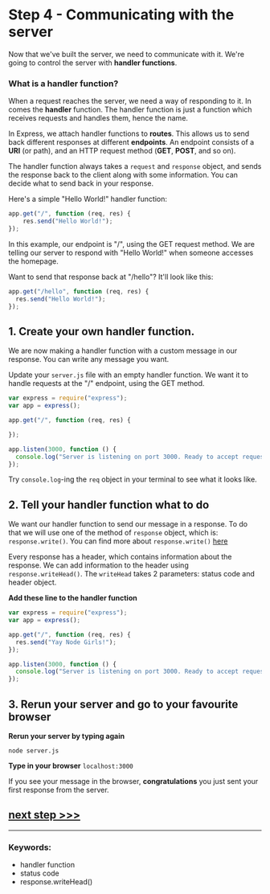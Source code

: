 # Step 4 - Communicating with the server

Now that we've built the server, we need to communicate with it. We're going to control the server with **handler functions**.

### What is a handler function?

When a request reaches the server, we need a way of responding to it. In comes the **handler** function. The handler function is just a function which receives requests and handles them, hence the name.

In Express, we attach handler functions to **routes**. This allows us to send back different responses at different **endpoints**. An endpoint consists of a **URI** (or path), and an HTTP request method (**GET**, **POST**, and so on).

The handler function always takes a `request` and `response` object, and sends the response back to the client along with some information. You can decide what to send back in your response.

Here's a simple "Hello World!" handler function:

```js
app.get("/", function (req, res) {
    res.send("Hello World!");
});
```

In this example, our endpoint is "/", using the GET request method. We are telling our server to respond with "Hello World!" when someone accesses the homepage.

Want to send that response back at "/hello"? It'll look like this:

```js
app.get("/hello", function (req, res) {
  res.send("Hello World!");
});
```

## 1. Create your own handler function.

We are now making a handler function with a custom message in our response. You can write any message you want.

Update your `server.js` file with an empty handler function. We want it to handle requests at the "/" endpoint, using the GET method.


```js
var express = require("express");
var app = express();

app.get("/", function (req, res) {

});

app.listen(3000, function () {
  console.log("Server is listening on port 3000. Ready to accept requests!");
});
```

Try `console.log`-ing the `req` object in your terminal to see what it looks like.

## 2. Tell your handler function what to do

We want our handler function to send our message in a response. To do that we will use one of the method of `response` object, which is: ```response.write()```. You can find more about `response.write()` [here](https://nodejs.org/dist/latest-v4.x/docs/api/http.html#http_response_write_chunk_encoding_callback)

Every response has a header, which contains information about the response. We can add information to the header using `response.writeHead()`. The `writeHead` takes
2 parameters: status code and header object.

**Add these line to the handler function**

```js
var express = require("express");
var app = express();

app.get("/", function (req, res) {
  res.send("Yay Node Girls!");
});

app.listen(3000, function () {
  console.log("Server is listening on port 3000. Ready to accept requests!");
});
```

## 3. Rerun your server and go to your favourite browser

**Rerun your server by typing again**


```
node server.js
```

**Type in your browser** `localhost:3000`

If you see your message in the browser, **congratulations** you just sent your first response from the server.

## [**next step >>>**](step5.md)
---
### Keywords:
* handler function
* status code
* response.writeHead()
